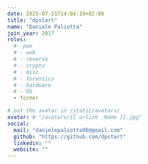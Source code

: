 ```yaml
---
date: 2025-07-21T14:04:19+02:00
title: "dpstart"
name: "Daniele Paliotta"
join_year: 2017
roles:
  #- pwn
  # - web
  # - reverse
  # - crypto
  # - misc
  # - forensics
  # - hardware
  # - OG
  - former

# put the avatar in /static/avatars/
avatar: # "/avatars/{{ urlize .Name }}.jpg"
social:
  mail: "danielepaliotta96@gmail.com"
  github: "https://github.com/dpstart"
  linkedin: ""
  website: ""
---
```


